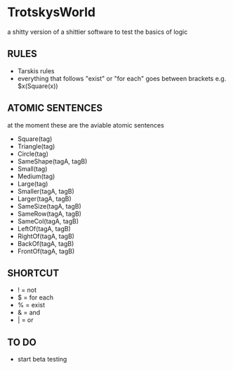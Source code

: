 # TrotskysWorld
a shitty version of a shittier software to test the basics of logic

## RULES
* Tarskis rules
* everything that follows "exist" or "for each" goes between brackets e.g. $x(Square(x))

## ATOMIC SENTENCES
at the moment these are the aviable atomic sentences
* Square(tag)
* Triangle(tag)
* Circle(tag)
* SameShape(tagA, tagB)
* Small(tag)
* Medium(tag)
* Large(tag)
* Smaller(tagA, tagB)
* Larger(tagA, tagB)
* SameSize(tagA, tagB)
* SameRow(tagA, tagB)
* SameCol(tagA, tagB)
* LeftOf(tagA, tagB)
* RightOf(tagA, tagB)
* BackOf(tagA, tagB)
* FrontOf(tagA, tagB)

## SHORTCUT
* ! = not
* $ = for each
* % = exist
* & = and
* | = or

## TO DO
* start beta testing

